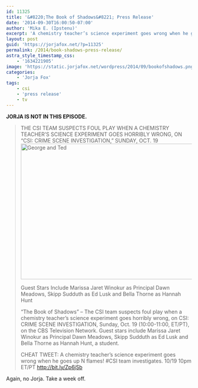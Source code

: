 ```yaml
---
id: 11325
title: '&#8220;The Book of Shadows&#8221; Press Release'
date: '2014-09-30T16:00:50-07:00'
author: 'Mika E. (Ipstenu)'
excerpt: 'A chemistry teacher’s science experiment goes wrong when he goes up in flames! '
layout: post
guid: 'https://jorjafox.net/?p=11325'
permalink: /2014/book-shadows-press-release/
astra_style_timestamp_css:
    - '1634221905'
image: 'https://static.jorjafox.net/wordpress/2014/09/bookofshadows.png'
categories:
    - 'Jorja Fox'
tags:
    - csi
    - 'press release'
    - tv
---
```


<strong>JORJA IS NOT IN THIS EPISODE.</strong>
<blockquote>THE CSI TEAM SUSPECTS FOUL PLAY WHEN A CHEMISTRY TEACHER’S SCIENCE EXPERIMENT GOES HORRIBLY WRONG, ON “CSI: CRIME SCENE INVESTIGATION,” SUNDAY, OCT. 19
<img class="aligncenter size-full wp-image-11326" src="//static.jorjafox.net/wordpress/2014/09/0564d4ec4885448fc55b26b11c1ae7432.png" alt="George and Ted" width="550" height="367" />

Guest Stars Include Marissa Jaret Winokur as Principal Dawn Meadows, Skipp Sudduth as Ed Lusk and Bella Thorne as Hannah Hunt

“The Book of Shadows” – The CSI team suspects foul play when a chemistry teacher’s science experiment goes horribly wrong, on CSI: CRIME SCENE INVESTIGATION, Sunday, Oct. 19 (10:00-11:00, ET/PT), on the CBS Television Network. Guest stars include Marissa Jaret Winokur as Principal Dawn Meadows, Skipp Sudduth as Ed Lusk and Bella Thorne as Hannah Hunt, a student.

CHEAT TWEET: A chemistry teacher’s science experiment goes wrong when he goes up N flames! #CSI team investigates. 10/19 10pm ET/PT http://bit.ly/Zp6jSb</blockquote>
Again, no Jorja. Take a week off.